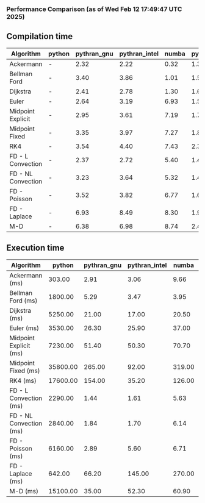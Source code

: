 ### Performance Comparison (as of Wed Feb 12 17:49:47 UTC 2025)
## Compilation time
Algorithm                 | python                    | pythran_gnu               | pythran_intel             | numba                     | pyccel_fortran_gnu        | pyccel_c_gnu              | pyccel_fortran_intel      | pyccel_c_intel           
------------------------- | ------------------------- | ------------------------- | ------------------------- | ------------------------- | ------------------------- | ------------------------- | ------------------------- | -------------------------
Ackermann                 | -                         | 2.32                      | 2.22                      | 0.32                      | 1.37                      | 1.34                      | 1.49                      | 1.45                     
Bellman Ford              | -                         | 3.40                      | 3.86                      | 1.01                      | 1.54                      | 1.64                      | 1.62                      | 1.69                     
Dijkstra                  | -                         | 2.41                      | 2.78                      | 1.30                      | 1.64                      | 1.75                      | 1.76                      | 1.95                     
Euler                     | -                         | 2.64                      | 3.19                      | 6.93                      | 1.51                      | 1.59                      | 1.61                      | 1.71                     
Midpoint Explicit         | -                         | 2.95                      | 3.61                      | 7.19                      | 1.74                      | 1.84                      | 1.84                      | 1.95                     
Midpoint Fixed            | -                         | 3.35                      | 3.97                      | 7.27                      | 1.80                      | 1.91                      | 1.90                      | 2.00                     
RK4                       | -                         | 3.54                      | 4.40                      | 7.43                      | 2.32                      | 2.32                      | 2.34                      | 2.42                     
FD - L Convection         | -                         | 2.37                      | 2.72                      | 5.40                      | 1.47                      | 1.56                      | 1.62                      | 1.67                     
FD - NL Convection        | -                         | 3.23                      | 3.64                      | 5.32                      | 1.47                      | 1.56                      | 1.62                      | 1.65                     
FD - Poisson              | -                         | 3.52                      | 3.82                      | 6.77                      | 1.64                      | 1.62                      | 2.93                      | 1.76                     
FD - Laplace              | -                         | 6.93                      | 8.49                      | 8.30                      | 1.95                      | 1.95                      | 2.16                      | 1.98                     
M-D                       | -                         | 6.38                      | 6.98                      | 8.74                      | 2.44                      | 2.41                      | 2.61                      | 2.79                     

## Execution time
Algorithm                 | python                    | pythran_gnu               | pythran_intel             | numba                     | pyccel_fortran_gnu        | pyccel_c_gnu              | pyccel_fortran_intel      | pyccel_c_intel           
------------------------- | ------------------------- | ------------------------- | ------------------------- | ------------------------- | ------------------------- | ------------------------- | ------------------------- | -------------------------
Ackermann (ms)            | 303.00                    | 2.91                      | 3.06                      | 9.66                      | 1.32                      | 1.32                      | 8.70                      | 4.79                     
Bellman Ford (ms)         | 1800.00                   | 5.29                      | 3.47                      | 3.95                      | 3.24                      | 3.90                      | 4.43                      | 6.62                     
Dijkstra (ms)             | 5250.00                   | 21.00                     | 17.00                     | 20.50                     | 18.90                     | 56.30                     | 24.60                     | 42.20                    
Euler (ms)                | 3530.00                   | 26.30                     | 25.90                     | 37.00                     | 14.00                     | 27.20                     | 14.00                     | 23.70                    
Midpoint Explicit (ms)    | 7230.00                   | 51.40                     | 50.30                     | 70.70                     | 21.40                     | 44.30                     | 17.30                     | 40.00                    
Midpoint Fixed (ms)       | 35800.00                  | 265.00                    | 92.00                     | 319.00                    | 74.70                     | 190.00                    | 59.20                     | 174.00                   
RK4 (ms)                  | 17600.00                  | 154.00                    | 35.20                     | 126.00                    | 30.80                     | 95.10                     | 37.70                     | 78.70                    
FD - L Convection (ms)    | 2290.00                   | 1.44                      | 1.61                      | 5.63                      | 1.62                      | 6.89                      | 1.59                      | 3.58                     
FD - NL Convection (ms)   | 2840.00                   | 1.84                      | 1.70                      | 6.14                      | 2.05                      | 6.67                      | 1.36                      | 3.21                     
FD - Poisson (ms)         | 6160.00                   | 2.89                      | 5.60                      | 6.71                      | 2.59                      | 13.50                     | 2.53                      | 12.40                    
FD - Laplace (ms)         | 642.00                    | 66.20                     | 145.00                    | 270.00                    | 61.50                     | 495.00                    | 62.40                     | 282.00                   
M-D (ms)                  | 15100.00                  | 35.00                     | 52.30                     | 60.90                     | 62.60                     | 108.00                    | 90.10                     | 66.80                    
